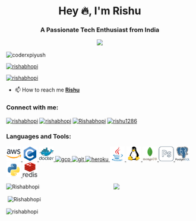 
<h1 align="center">Hey 🔥, I'm Rishu</h1>
<h3 align="center">A Passionate Tech Enthusiast from India</h3>

<p align="center">
  <img src="https://github.com/Rishuz/Readme/blob/main/Rishu.gif">
</p>

<p align="left"> <img src="https://komarev.com/ghpvc/?username=coderxpiyush&label=Profile%20views&color=0e75b6&style=flat" alt="coderxpiyush" /> </p>

<p align="left"> <a href="https://github.com/ryo-ma/github-profile-trophy"><img src="https://github-profile-trophy.vercel.app/?username=rishabhopi" alt="rishabhopi" /></a> </p>

<p align="left"> <a href="https://twitter.com/rishabhopi" target="blank"><img src="https://img.shields.io/twitter/follow/rishabhopi?logo=twitter&style=for-the-badge" alt="rishabhopi" /></a> </p>

- 📫 How to reach me **[Rishu](https://telegram.me/rishu1286)**

<h3 align="left">Connect with me:</h3>
<p align="left">
<a href="https://twitter.com/rishu1286" target="blank"><img align="center" src="https://raw.githubusercontent.com/rahuldkjain/github-profile-readme-generator/master/src/images/icons/Social/twitter.svg" alt="rishabhopi" height="30" width="40" /></a>
<a href="https://instagram.com/rishabhopi" target="blank"><img align="center" src="https://raw.githubusercontent.com/rahuldkjain/github-profile-readme-generator/master/src/images/icons/Social/instagram.svg" alt="rishabhopi" height="30" width="40" /></a>
<a href="https://www.youtube.com/@rishu1286" target="blank"><img align="center" src="https://raw.githubusercontent.com/rahuldkjain/github-profile-readme-generator/master/src/images/icons/Social/youtube.svg" alt="Rishabhopi" height="30" width="40" /></a>
<a href="https://t.me/rishu1286" target="blank">
  <img align="center" src="https://github.com/matomo-org/matomo-icons/blob/master/src/socials/web.telegram.org.svg" alt="rishu1286" height="30" width="40" />
</a>
</p>

<h3 align="left">Languages and Tools:</h3>
<p align="left"> <a href="https://aws.amazon.com" target="_blank" rel="noreferrer"> <img src="https://raw.githubusercontent.com/devicons/devicon/master/icons/amazonwebservices/amazonwebservices-original-wordmark.svg" alt="aws" width="40" height="40"/> </a> <a href="https://www.cprogramming.com/" target="_blank" rel="noreferrer"> <img src="https://raw.githubusercontent.com/devicons/devicon/master/icons/c/c-original.svg" alt="c" width="40" height="40"/> </a> <a href="https://www.docker.com/" target="_blank" rel="noreferrer"> <img src="https://raw.githubusercontent.com/devicons/devicon/master/icons/docker/docker-original-wordmark.svg" alt="docker" width="40" height="40"/> </a> <a href="https://cloud.google.com" target="_blank" rel="noreferrer"> <img src="https://www.vectorlogo.zone/logos/google_cloud/google_cloud-icon.svg" alt="gcp" width="40" height="40"/> </a> <a href="https://git-scm.com/" target="_blank" rel="noreferrer"> <img src="https://www.vectorlogo.zone/logos/git-scm/git-scm-icon.svg" alt="git" width="40" height="40"/> </a> <a href="https://heroku.com" target="_blank" rel="noreferrer"> <img src="https://www.vectorlogo.zone/logos/heroku/heroku-icon.svg" alt="heroku" width="40" height="40"/> </a> <a href="https://www.java.com" target="_blank" rel="noreferrer"> <img src="https://raw.githubusercontent.com/devicons/devicon/master/icons/java/java-original.svg" alt="java" width="40" height="40"/> </a> <a href="https://www.linux.org/" target="_blank" rel="noreferrer"> <img src="https://raw.githubusercontent.com/devicons/devicon/master/icons/linux/linux-original.svg" alt="linux" width="40" height="40"/> </a> <a href="https://www.mongodb.com/" target="_blank" rel="noreferrer"> <img src="https://raw.githubusercontent.com/devicons/devicon/master/icons/mongodb/mongodb-original-wordmark.svg" alt="mongodb" width="40" height="40"/> </a> <a href="https://www.photoshop.com/en" target="_blank" rel="noreferrer"> <img src="https://raw.githubusercontent.com/devicons/devicon/master/icons/photoshop/photoshop-line.svg" alt="photoshop" width="40" height="40"/> </a> <a href="https://www.postgresql.org" target="_blank" rel="noreferrer"> <img src="https://raw.githubusercontent.com/devicons/devicon/master/icons/postgresql/postgresql-original-wordmark.svg" alt="postgresql" width="40" height="40"/> </a> <a href="https://www.python.org" target="_blank" rel="noreferrer"> <img src="https://raw.githubusercontent.com/devicons/devicon/master/icons/python/python-original.svg" alt="python" width="40" height="40"/> </a> <a href="https://redis.io" target="_blank" rel="noreferrer"> <img src="https://raw.githubusercontent.com/devicons/devicon/master/icons/redis/redis-original-wordmark.svg" alt="redis" width="40" height="40"/> </a> </p>


<p><img align="left" src="https://github-readme-stats.vercel.app/api/top-langs?username=rishabhopi&show_icons=true&locale=en&layout=compact" alt="Rishabhopi" /></p>

<p align="center">
  <img src="https://github.com/Rishuz/Readme/blob/main/Rishu.gif">
</p>
<p>&nbsp;<img align="center" src="https://github-readme-stats.vercel.app/api?username=rishabhopi&show_icons=true&locale=en" alt="Rishabhopi" /></p>

<p><img align="center" src="https://github-readme-streak-stats.herokuapp.com/?user=rishabhopi&" alt="rishabhopi" /></p>
